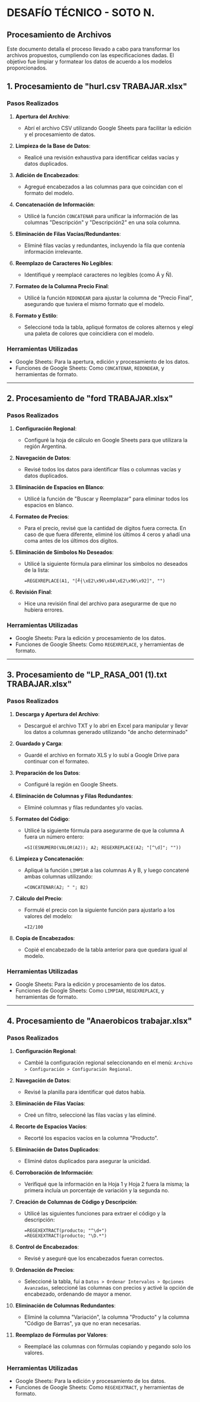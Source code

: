 # DESAFÍO TÉCNICO - SOTO N.
## Procesamiento de Archivos

Este documento detalla el proceso llevado a cabo para transformar los archivos propuestos, cumpliendo con las especificaciones dadas. El objetivo fue limpiar y formatear los datos de acuerdo a los modelos proporcionados.

## 1. Procesamiento de "hurl.csv TRABAJAR.xlsx"

### Pasos Realizados

1. **Apertura del Archivo**:
   - Abrí el archivo CSV utilizando Google Sheets para facilitar la edición y el procesamiento de datos.

2. **Limpieza de la Base de Datos**:
   - Realicé una revisión exhaustiva para identificar celdas vacías y datos duplicados.

3. **Adición de Encabezados**:
   - Agregué encabezados a las columnas para que coincidan con el formato del modelo.

4. **Concatenación de Información**:
   - Utilicé la función `CONCATENAR` para unificar la información de las columnas "Descripción" y "Descripción2" en una sola columna.

5. **Eliminación de Filas Vacías/Redundantes**:
   - Eliminé filas vacías y redundantes, incluyendo la fila que contenía información irrelevante.

6. **Reemplazo de Caracteres No Legibles**:
   - Identifiqué y reemplacé caracteres no legibles (como Á y Ñ).

7. **Formateo de la Columna Precio Final**:
   - Utilicé la función `REDONDEAR` para ajustar la columna de "Precio Final", asegurando que tuviera el mismo formato que el modelo.

8. **Formato y Estilo**:
   - Seleccioné toda la tabla, apliqué formatos de colores alternos y elegí una paleta de colores que coincidiera con el modelo.

### Herramientas Utilizadas

- Google Sheets: Para la apertura, edición y procesamiento de los datos.
- Funciones de Google Sheets: Como `CONCATENAR`, `REDONDEAR`, y herramientas de formato.

---

## 2. Procesamiento de "ford TRABAJAR.xlsx"

### Pasos Realizados

1. **Configuración Regional**:
   - Configuré la hoja de cálculo en Google Sheets para que utilizara la región Argentina.

2. **Navegación de Datos**:
   - Revisé todos los datos para identificar filas o columnas vacías y datos duplicados.

3. **Eliminación de Espacios en Blanco**:
   - Utilicé la función de "Buscar y Reemplazar" para eliminar todos los espacios en blanco.

4. **Formateo de Precios**:
   - Para el precio, revisé que la cantidad de dígitos fuera correcta. En caso de que fuera diferente, eliminé los últimos 4 ceros y añadí una coma antes de los últimos dos dígitos.

5. **Eliminación de Símbolos No Deseados**:
   - Utilicé la siguiente fórmula para eliminar los símbolos no deseados de la lista:
     ```plaintext
     =REGEXREPLACE(A1, "[╝┤\xE2\x96\x84\xE2\x96\x92]", "")
     ```

6. **Revisión Final**:
   - Hice una revisión final del archivo para asegurarme de que no hubiera errores.

### Herramientas Utilizadas

- Google Sheets: Para la edición y procesamiento de los datos.
- Funciones de Google Sheets: Como `REGEXREPLACE`, y herramientas de formato.

---

## 3. Procesamiento de "LP_RASA_001 (1).txt TRABAJAR.xlsx"

### Pasos Realizados

1. **Descarga y Apertura del Archivo**:
   - Descargué el archivo TXT y lo abrí en Excel para manipular y llevar los datos a columnas generado utilizando "de ancho determinado"

2. **Guardado y Carga**:
   - Guardé el archivo en formato XLS y lo subí a Google Drive para continuar con el formateo.

3. **Preparación de los Datos**:
   - Configuré la región en Google Sheets.

4. **Eliminación de Columnas y Filas Redundantes**:
   - Eliminé columnas y filas redundantes y/o vacías.

5. **Formateo del Código**:
   - Utilicé la siguiente fórmula para asegurarme de que la columna A fuera un número entero:
     ```plaintext
     =SI(ESNUMERO(VALOR(A2)); A2; REGEXREPLACE(A2; "[^\d]"; ""))
     ```

6. **Limpieza y Concatenación**:
   - Apliqué la función `LIMPIAR` a las columnas A y B, y luego concatené ambas columnas utilizando:
     ```plaintext
     =CONCATENAR(A2; " "; B2)
     ```

7. **Cálculo del Precio**:
   - Formulé el precio con la siguiente función para ajustarlo a los valores del modelo:
     ```plaintext
     =I2/100
     ```

8. **Copia de Encabezados**:
   - Copié el encabezado de la tabla anterior para que quedara igual al modelo.

### Herramientas Utilizadas

- Google Sheets: Para la edición y procesamiento de los datos.
- Funciones de Google Sheets: Como `LIMPIAR`, `REGEXREPLACE`, y herramientas de formato.

---

## 4. Procesamiento de "Anaerobicos trabajar.xlsx"

### Pasos Realizados

1. **Configuración Regional**:
   - Cambié la configuración regional seleccionando en el menú: `Archivo > Configuración > Configuración Regional`.

2. **Navegación de Datos**:
   - Revisé la planilla para identificar qué datos había.

3. **Eliminación de Filas Vacías**:
   - Creé un filtro, seleccioné las filas vacías y las eliminé.

4. **Recorte de Espacios Vacíos**:
   - Recorté los espacios vacíos en la columna "Producto".

5. **Eliminación de Datos Duplicados**:
   - Eliminé datos duplicados para asegurar la unicidad.

6. **Corroboración de Información**:
   - Verifiqué que la información en la Hoja 1 y Hoja 2 fuera la misma; la primera incluía un porcentaje de variación y la segunda no.

7. **Creación de Columnas de Código y Descripción**:
   - Utilicé las siguientes funciones para extraer el código y la descripción:
     ```plaintext
     =REGEXEXTRACT(producto; "^\d+")
     =REGEXEXTRACT(producto; "\D.*")
     ```

8. **Control de Encabezados**:
   - Revisé y aseguré que los encabezados fueran correctos.

9. **Ordenación de Precios**:
   - Seleccioné la tabla, fui a `Datos > Ordenar Intervalos > Opciones Avanzadas`, seleccioné las columnas con precios y activé la opción de encabezado, ordenando de mayor a menor.

10. **Eliminación de Columnas Redundantes**:
    - Eliminé la columna "Variación", la columna "Producto" y la columna "Código de Barras", ya que no eran necesarias.

11. **Reemplazo de Fórmulas por Valores**:
    - Reemplacé las columnas con fórmulas copiando y pegando solo los valores.

### Herramientas Utilizadas

- Google Sheets: Para la edición y procesamiento de los datos.
- Funciones de Google Sheets: Como `REGEXEXTRACT`, y herramientas de formato.


